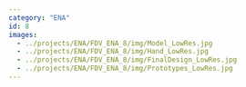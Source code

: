 ```yaml
---
category: "ENA"
id: 8
images:
  - ../projects/ENA/FDV_ENA_8/img/Model_LowRes.jpg
  - ../projects/ENA/FDV_ENA_8/img/Hand_LowRes.jpg
  - ../projects/ENA/FDV_ENA_8/img/FinalDesign_LowRes.jpg
  - ../projects/ENA/FDV_ENA_8/img/Prototypes_LowRes.jpg
---
```

